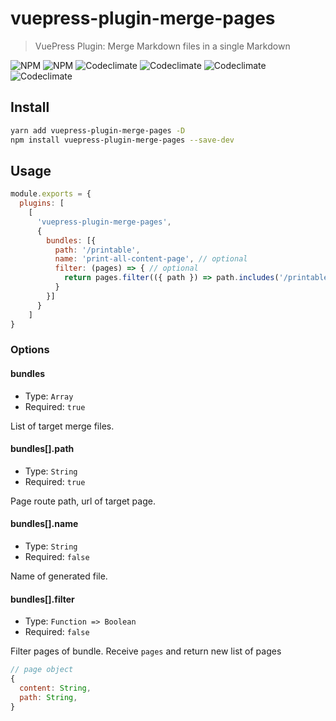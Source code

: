 # vuepress-plugin-merge-pages

> VuePress Plugin: Merge Markdown files in a single Markdown

![NPM](https://flat.badgen.net/npm/v/vuepress-plugin-merge-pages?icon=npm)
![NPM](https://flat.badgen.net/npm/dm/vuepress-plugin-merge-pages?icon=npm)
![Codeclimate](https://flat.badgen.net/codeclimate/maintainability/vinicius73/vuepress-plugin-merge-pages?icon=codeclimate)
![Codeclimate](https://flat.badgen.net/codeclimate/coverage/vinicius73/vuepress-plugin-merge-pages?icon=codeclimate)
![Codeclimate](https://flat.badgen.net/lgtm/grade/g/vinicius73/vuepress-plugin-merge-pages?icon=lgtm)
![Codeclimate](https://flat.badgen.net/github/status/vinicius73/vuepress-plugin-merge-pages?icon=github)


## Install

```bash
yarn add vuepress-plugin-merge-pages -D
npm install vuepress-plugin-merge-pages --save-dev
```

## Usage

```js
module.exports = {
  plugins: [
    [
      'vuepress-plugin-merge-pages',
      {
        bundles: [{
          path: '/printable',
          name: 'print-all-content-page', // optional
          filter: (pages) => { // optional
            return pages.filter(({ path }) => path.includes('/printable-page/'))
          }
        }]
      }
    ]
}
```

### Options

#### bundles

- Type: `Array`
- Required: `true`

List of target merge files.

#### bundles[].path

- Type: `String`
- Required: `true`

Page route path, url of target page.

#### bundles[].name

- Type: `String`
- Required: `false`

Name of generated file.

#### bundles[].filter

- Type: `Function => Boolean`
- Required: `false`

Filter pages of bundle. Receive `pages` and return new list of pages

```js
// page object
{
  content: String,
  path: String,
}
```